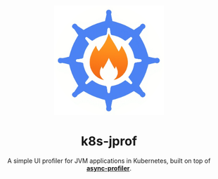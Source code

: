 <p align="center">
  <img src="https://github.com/ZERDICORP/k8s-jprof/blob/master/media/icon_1.png?raw=true" alt="screenshot" width="250" height="250">
</p>

<h1 align="center">k8s-jprof</h1>

<p align="center">
  A simple UI profiler for JVM applications in Kubernetes, built on top of <strong><a href="https://github.com/async-profiler/async-profiler/">async-profiler</a></strong>.
</p>
